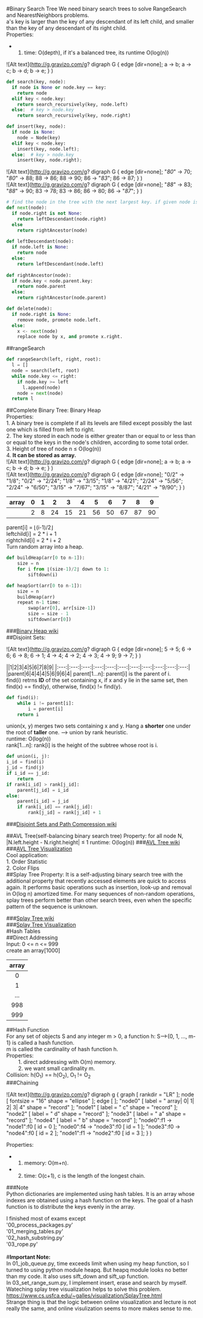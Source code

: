 #Binary Search Tree
We need binary search trees to solve RangeSearch and NearestNeighbors problems.<br>
a's key is larger than the key of any descendant of its left child, and smaller than the key of any descendant of its right child.<br>
Properties:<br>
  * 1. time: O(depth), if it's a balanced tree, its runtime O(log(n))<br>

![Alt text](http://g.gravizo.com/g?
  digraph G {
    edge [dir=none];
    a -> b;
    a -> c;
    b -> d;
    b -> e;
  }
)<br>

```python
def search(key, node):
  if node is None or node.key == key:
    return node
  elif key < node.key:
    return search_recursively(key, node.left)
  else:  # key > node.key
    return search_recursively(key, node.right)
```
```python
def insert(key, node):
  if node is None:
    node = Node(key)
  elif key < node.key:
    insert(key, node.left);
  else:  # key > node.key
    insert(key, node.right);
```

![Alt text](http://g.gravizo.com/g?
  digraph G {
    edge [dir=none];
    "*80*" -> 70;
    "*80*" -> 88;
    88 -> 86;
    88 -> 90;
    86 -> "*83*";
    86 -> 87;
  }
)<br>
![Alt text](http://g.gravizo.com/g?
  digraph G {
    edge [dir=none];
    "*88*" -> 83;
    "*88*" -> 90;
    83 -> 78;
    83 -> 86;
    86 -> 80;
    86 -> "*87*";
  }
)<br>
```python
# find the node in the tree with the next largest key. if given node is largest number of the tree, it fails.
def next(node): 
  if node.right is not None:
    return leftDescendant(node.right)
  else
    return rightAncestor(node)
    
def leftDescendant(node):
  if node.left is None:
    return node
  else:
    return leftDescendant(node.left)
    
def rightAncestor(node):
  if node.key < node.parent.key:
    return node.parent
  else:
    return rightAncestor(node.parent)
```
```python
def delete(node):
  if node.right is None:
    remove node, promote node.left.
  else:
    x <- next(node)
    replace node by x, and promote x.right.
```
##rangeSearch
```python
def rangeSearch(left, right, root):
  l = []
  node = search(left, root)
  while node.key <= right:
    if node.key >= left
      l.append(node)
    node = next(node)
  return l
```
##Complete Binary Tree: Binary Heap<br>
Properties:<br>
  	1. A binary tree is complete if all its levels are filled except possibly the last one which is filled from left to right.<br>
  	2. The key stored in each node is either greater than or equal to or less than or equal to the keys in the node's children, according to some total order.<br>
  	3. Height of tree of node n &le; O(log(n))<br>
  	4. **It can be stored as array.**<br>
![Alt text](http://g.gravizo.com/g?
  digraph G {
    edge [dir=none];
    a -> b;
    a -> c;
    b -> d;
    b -> e;
  }
)<br>
![Alt text](http://g.gravizo.com/g?
  digraph G {
    edge [dir=none];
    "0/2" -> "1/8";
    "0/2" -> "2/24";
    "1/8" -> "3/15";
    "1/8" -> "4/21";
    "2/24" -> "5/56";
    "2/24" -> "6/50";
    "3/15" -> "7/67";
    "3/15" -> "8/87";
    "4/21" -> "9/90";
  }
)<br>

|array|0|1|2|3|4|5|6|7|8|9|
|:---:|:---:|:---:|:---:|:---:|:---:|:---:|:---:|:---:|:---:|:---:|
||2|8|24|15|21|56|50|67|87|90|
parent[i] = &lfloor;(i-1)/2&rfloor;<br>
leftchild[i] = 2 * i + 1<br>
rightchild[i] = 2 * i + 2<br>
Turn random array into a heap.<br>
```python
def buildHeap(arr[0 to n-1]):
	size = n
	for i from ⌊(size-1)/2⌋ down to 1:
		siftdown(i)
```
```python
def heapSort(arr[0 to n-1]):
	size = n
	buildHeap(arr)
	repeat n-1 time:
		swap(arr[0], arr[size-1])
		size = size - 1
		siftdown(arr[0])
```	
###[Binary Heap wiki](https://en.wikipedia.org/wiki/Binary_heap)<br>
##Disjoint Sets:<br>

![Alt text](http://g.gravizo.com/g?
  digraph G {
    edge [dir=none];
    5 -> 5;
    6 -> 6;
    6 -> 8;
    6 -> 1;
    4 -> 4;
    4 -> 2;
    4 -> 3;
    4 -> 9;
    9 -> 7;
  }
)<br>


||1|2|3|4|5|6|7|8|9|
|:---:|:---:|:---:|:---:|:---:|:---:|:---:|:---:|:---:|:---:|:---:|
|parent|6|4|4|4|5|6|9|6|4|
parent[1...n]: parent[i] is the parent of i.<br>
find(i) retrns **ID** of the set containing x, if x and y lie in the same set, then find(x) == find(y), otherwise, find(x) != find(y).<br>
```python
def find(i):
	while i != parent[i]:
		i = parent[i]
	return i
```
union(x, y) merges two sets containing x and y. Hang a **shorter** one under the root of **taller** one. --> union by rank heuristic.<br>
runtime: O(log(n))<br>
rank[1...n]: rank[i] is the height of the subtree whose root is i.<br>
```python
def union(i, j):
i_id = find(i)
j_id = find(j)
if i_id == j_id:
	return
if rank[i_id] > rank[j_id]:
	parent[j_id] = i_id
else:
	parent[i_id] = j_id
	if rank[i_id] == rank[j_id]:
		rank[j_id] = rank[j_id] + 1
```
###[Disjoint Sets and Path Compression wiki](https://en.wikipedia.org/wiki/Disjoint-set_data_structure)<br>

##AVL Tree(self-balancing binary search tree)
Property: for all node N, |N.left.height - N.right.height| &le; 1
runtime: O(log(n))
###[AVL Tree wiki](https://en.wikipedia.org/wiki/AVL_tree)<br>
###[AVL Tree Visualization](https://www.cs.usfca.edu/~galles/visualization/AVLtree.html)<br>
Cool application: <br>
	1. Order Statistic<br>
	2. Color Flips<br>
##Splay Tree
Property: It is a self-adjusting binary search tree with the additional property that recently accessed elements are quick to access again. It performs basic operations such as insertion, look-up and removal in O(log n) amortized time. For many sequences of non-random operations, splay trees perform better than other search trees, even when the specific pattern of the sequence is unknown.<br>

###[Splay Tree wiki](https://en.wikipedia.org/wiki/Splay_tree)<br>
###[Splay Tree Visualization](https://www.cs.usfca.edu/~galles/visualization/SplayTree.html)<br>
#Hash Tables<br>
##Direct Addressing<br>
Input: 0 <= n <= 999<br>
create an array[1000]<br>

|array|
|:---:|
|0|
|1|
|...|
|998|
|999|
##Hash Function<br>
For any set of objects S and any integer m > 0, a function h: S-->{0, 1, ..., m-1} is called a hash function.<br>
m is called the cardinality of hash function h.<br>
Properties:<br>
&nbsp;&nbsp;&nbsp;&nbsp;&nbsp;&nbsp;&nbsp;&nbsp;1. direct addressing with O(m) memory.<br>
&nbsp;&nbsp;&nbsp;&nbsp;&nbsp;&nbsp;&nbsp;&nbsp;2. we want small cardinality m.<br>
Collision: h(O<sub>1</sub>) == h(O<sub>2</sub>), O<sub>1</sub> != O<sub>2</sub><br>
###Chaining<br>
	
![Alt text](http://g.gravizo.com/g?
  digraph g {
    graph [
		  rankdir = "LR"
	  ];
	  node [
		  fontsize = "16"
		  shape = "ellipse"
	  ];
	  edge [
	  ];
	  	"node0" [
		label = "<f0> array| <f1> 0| <f2> 1| <f3> 2| <f4> 3| <f5> 4"
		shape = "record"
	];
	"node1" [
		label = "<f0> c"
		shape = "record"
	];
	"node2" [
		label = "<f0> d"
		shape = "record"
	];
	  "node3" [
		  label = "<f0> a"
		  shape = "record"
	  ];
	  "node4" [
		  label = "<f0> b"
		  shape = "record"
	  ];
	  "node0":f1 -> "node1":f0 [
	id = 0
	];
	"node0":f4 -> "node3":f0 [
	id = 1
	];
	"node3":f0 -> "node4":f0 [
	id = 2
	];
	"node1":f1 -> "node2":f0 [
	id = 3
	];
	}
)

Properties:<br>
  * 1. memory: O(m+n).<br>
  * 2. time: O(c+1), c is the length of the longest chain.<br>

###Note<br>
Python dictionaries are implemented using hash tables. It is an array whose indexes are obtained using a hash function on the keys. The goal of a hash function is to distribute the keys evenly in the array. 



I finished most of exams except<br>
'00_process_packages.py'<br>
'01_merging_tables.py'<br>
'02_hash_substring.py'<br>
'03_rope.py'<br>
<br>
#**Important Note:**<br>
In 01_job_queue.py, time exceeds limit when using my heap function, so I turned to using python module heapq. But heapq module looks no better than my code. It also uses sift_down and sift_up function.<br> 
In 03_set_range_sum.py, I implement insert, erase and search by myself. Wateching splay tree visualization helps to solve this problem.<br>
https://www.cs.usfca.edu/~galles/visualization/SplayTree.html<br>
Strange thing is that the logic between online visualization and lecture is not really the same, and online visulization seems to more makes sense to me.
